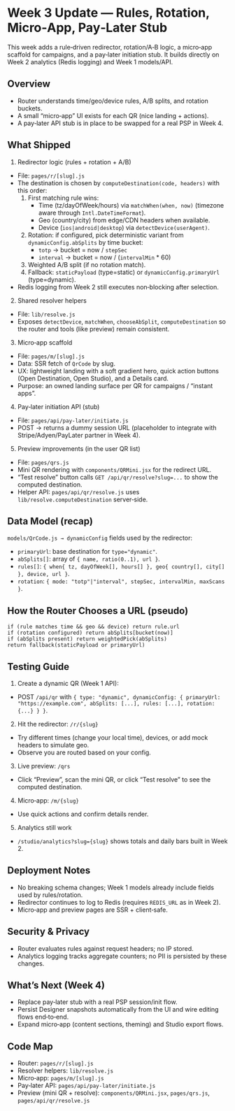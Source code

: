 Week 3 Update — Rules, Rotation, Micro‑App, Pay‑Later Stub
=========================================================

This week adds a rule‑driven redirector, rotation/A‑B logic, a micro‑app scaffold for campaigns, and a pay‑later initiation stub. It builds directly on Week 2 analytics (Redis logging) and Week 1 models/API.

Overview
--------

- Router understands time/geo/device rules, A/B splits, and rotation buckets.
- A small “micro‑app” UI exists for each QR (nice landing + actions).
- A pay‑later API stub is in place to be swapped for a real PSP in Week 4.

What Shipped
------------

1) Redirector logic (rules + rotation + A/B)
- File: `pages/r/[slug].js`
- The destination is chosen by `computeDestination(code, headers)` with this order:
  1. First matching rule wins:
     - Time (tz/dayOfWeek/hours) via `matchWhen(when, now)` (timezone aware through `Intl.DateTimeFormat`).
     - Geo (country/city) from edge/CDN headers when available.
     - Device (`ios|android|desktop`) via `detectDevice(userAgent)`.
  2. Rotation: if configured, pick deterministic variant from `dynamicConfig.abSplits` by time bucket:
     - `totp` → bucket = now / `stepSec`
     - `interval` → bucket = now / (`intervalMin` * 60)
  3. Weighted A/B split (if no rotation match).
  4. Fallback: `staticPayload` (type=static) or `dynamicConfig.primaryUrl` (type=dynamic).
- Redis logging from Week 2 still executes non‑blocking after selection.

2) Shared resolver helpers
- File: `lib/resolve.js`
- Exposes `detectDevice`, `matchWhen`, `chooseAbSplit`, `computeDestination` so the router and tools (like preview) remain consistent.

3) Micro‑app scaffold
- File: `pages/m/[slug].js`
- Data: SSR fetch of `QrCode` by slug.
- UX: lightweight landing with a soft gradient hero, quick action buttons (Open Destination, Open Studio), and a Details card.
- Purpose: an owned landing surface per QR for campaigns / “instant apps”.

4) Pay‑later initiation API (stub)
- File: `pages/api/pay-later/initiate.js`
- POST → returns a dummy session URL (placeholder to integrate with Stripe/Adyen/PayLater partner in Week 4).

5) Preview improvements (in the user QR list)
- File: `pages/qrs.js`
- Mini QR rendering with `components/QRMini.jsx` for the redirect URL.
- “Test resolve” button calls `GET /api/qr/resolve?slug=...` to show the computed destination.
- Helper API: `pages/api/qr/resolve.js` uses `lib/resolve.computeDestination` server‑side.

Data Model (recap)
------------------

`models/QrCode.js → dynamicConfig` fields used by the redirector:
- `primaryUrl`: base destination for `type="dynamic"`.
- `abSplits[]`: array of `{ name, ratio(0..1), url }`.
- `rules[]`: `{ when{ tz, dayOfWeek[], hours[] }, geo{ country[], city[] }, device, url }`.
- `rotation`: `{ mode: "totp"|"interval", stepSec, intervalMin, maxScans }`.

How the Router Chooses a URL (pseudo)
-------------------------------------

```
if (rule matches time && geo && device) return rule.url
if (rotation configured) return abSplits[bucket(now)]
if (abSplits present) return weightedPick(abSplits)
return fallback(staticPayload or primaryUrl)
```

Testing Guide
-------------

1) Create a dynamic QR (Week 1 API):
- POST `/api/qr` with `{ type: "dynamic", dynamicConfig: { primaryUrl: "https://example.com", abSplits: [...], rules: [...], rotation: {...} } }`.

2) Hit the redirector: `/r/{slug}`
- Try different times (change your local time), devices, or add mock headers to simulate geo.
- Observe you are routed based on your config.

3) Live preview: `/qrs`
- Click “Preview”, scan the mini QR, or click “Test resolve” to see the computed destination.

4) Micro‑app: `/m/{slug}`
- Use quick actions and confirm details render.

5) Analytics still work
- `/studio/analytics?slug={slug}` shows totals and daily bars built in Week 2.

Deployment Notes
----------------

- No breaking schema changes; Week 1 models already include fields used by rules/rotation.
- Redirector continues to log to Redis (requires `REDIS_URL` as in Week 2).
- Micro‑app and preview pages are SSR + client‑safe.

Security & Privacy
------------------

- Router evaluates rules against request headers; no IP stored.
- Analytics logging tracks aggregate counters; no PII is persisted by these changes.

What’s Next (Week 4)
--------------------

- Replace pay‑later stub with a real PSP session/init flow.
- Persist Designer snapshots automatically from the UI and wire editing flows end‑to‑end.
- Expand micro‑app (content sections, theming) and Studio export flows.

Code Map
--------

- Router: `pages/r/[slug].js`
- Resolver helpers: `lib/resolve.js`
- Micro‑app: `pages/m/[slug].js`
- Pay‑later API: `pages/api/pay-later/initiate.js`
- Preview (mini QR + resolve): `components/QRMini.jsx`, `pages/qrs.js`, `pages/api/qr/resolve.js`
